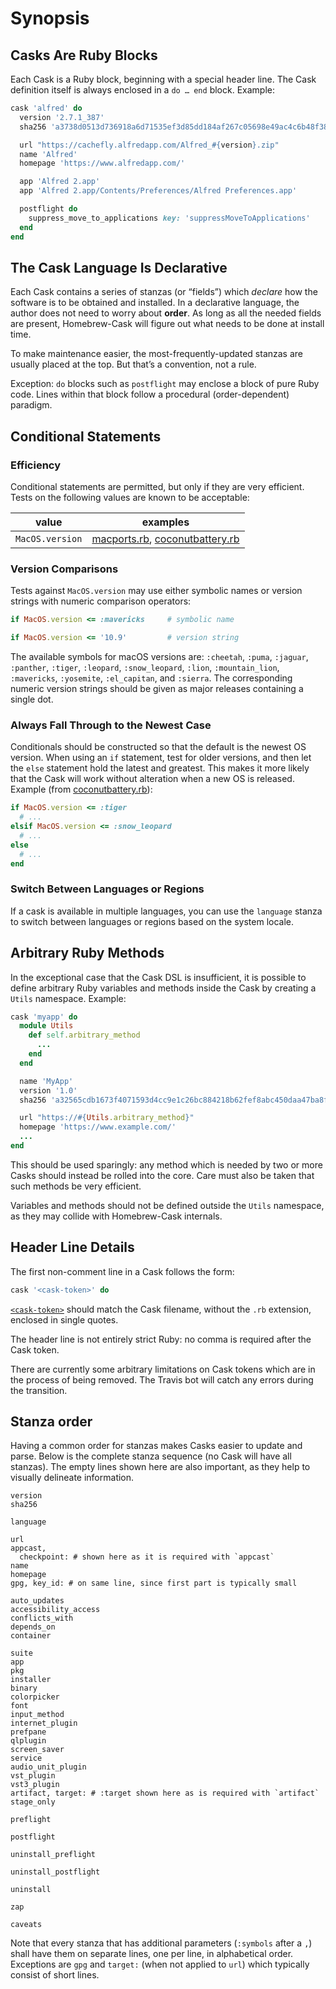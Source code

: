 # Synopsis

## Casks Are Ruby Blocks

Each Cask is a Ruby block, beginning with a special header line. The Cask definition itself is always enclosed in a `do … end` block. Example:

```ruby
cask 'alfred' do
  version '2.7.1_387'
  sha256 'a3738d0513d736918a6d71535ef3d85dd184af267c05698e49ac4c6b48f38e17'

  url "https://cachefly.alfredapp.com/Alfred_#{version}.zip"
  name 'Alfred'
  homepage 'https://www.alfredapp.com/'

  app 'Alfred 2.app'
  app 'Alfred 2.app/Contents/Preferences/Alfred Preferences.app'

  postflight do
    suppress_move_to_applications key: 'suppressMoveToApplications'
  end
end
```

## The Cask Language Is Declarative

Each Cask contains a series of stanzas (or “fields”) which *declare* how the software is to be obtained and installed. In a declarative language, the author does not need to worry about **order**. As long as all the needed fields are present, Homebrew-Cask will figure out what needs to be done at install time.

To make maintenance easier, the most-frequently-updated stanzas are usually placed at the top. But that’s a convention, not a rule.

Exception: `do` blocks such as `postflight` may enclose a block of pure Ruby code. Lines within that block follow a procedural (order-dependent) paradigm.

## Conditional Statements

### Efficiency

Conditional statements are permitted, but only if they are very efficient.
Tests on the following values are known to be acceptable:

| value                       | examples
| ----------------------------|--------------------------------------
| `MacOS.version`             | [macports.rb](https://github.com/caskroom/homebrew-cask/blob/9eae0af0daf9b55f81a3af010cca3b0b1272e2db/Casks/macports.rb#L4#L20), [coconutbattery.rb](https://github.com/caskroom/homebrew-cask/blob/2c801af44be29fff7f3cb2996455fce5dd95d1cc/Casks/coconutbattery.rb#L3#L17)

### Version Comparisons

Tests against `MacOS.version` may use either symbolic names or version
strings with numeric comparison operators:

```ruby
if MacOS.version <= :mavericks     # symbolic name
```

```ruby
if MacOS.version <= '10.9'         # version string
```

The available symbols for macOS versions are: `:cheetah`, `:puma`, `:jaguar`, `:panther`, `:tiger`, `:leopard`, `:snow_leopard`, `:lion`, `:mountain_lion`, `:mavericks`, `:yosemite`, `:el_capitan`, and `:sierra`. The corresponding numeric version strings should be given as major releases containing a single dot.

### Always Fall Through to the Newest Case

Conditionals should be constructed so that the default is the newest OS version. When using an `if` statement, test for older versions, and then let the `else` statement hold the latest and greatest. This makes it more likely that the Cask will work without alteration when a new OS is released. Example (from [coconutbattery.rb](https://github.com/caskroom/homebrew-cask/blob/2c801af44be29fff7f3cb2996455fce5dd95d1cc/Casks/coconutbattery.rb)):

```ruby
if MacOS.version <= :tiger
  # ...
elsif MacOS.version <= :snow_leopard
  # ...
else
  # ...
end
```

### Switch Between Languages or Regions

If a cask is available in multiple languages, you can use the `language` stanza to switch between languages or regions based on the system locale.


## Arbitrary Ruby Methods

In the exceptional case that the Cask DSL is insufficient, it is possible to define arbitrary Ruby variables and methods inside the Cask by creating a `Utils` namespace. Example:

```ruby
cask 'myapp' do
  module Utils
    def self.arbitrary_method
      ...
    end
  end

  name 'MyApp'
  version '1.0'
  sha256 'a32565cdb1673f4071593d4cc9e1c26bc884218b62fef8abc450daa47ba8fa92'

  url "https://#{Utils.arbitrary_method}"
  homepage 'https://www.example.com/'
  ...
end
```

This should be used sparingly: any method which is needed by two or more Casks should instead be rolled into the core. Care must also be taken that such methods be very efficient.

Variables and methods should not be defined outside the `Utils` namespace, as they may collide with Homebrew-Cask internals.

## Header Line Details

The first non-comment line in a Cask follows the form:

```ruby
cask '<cask-token>' do
```

[`<cask-token>`](token_reference.md) should match the Cask filename, without the `.rb` extension,
enclosed in single quotes.

The header line is not entirely strict Ruby: no comma is required after the Cask token.

There are currently some arbitrary limitations on Cask tokens which are in the process of being removed. The Travis bot will catch any errors during the transition.


## Stanza order

Having a common order for stanzas makes Casks easier to update and parse. Below is the complete stanza sequence (no Cask will have all stanzas). The empty lines shown here are also important, as they help to visually delineate information.

```
version
sha256

language

url
appcast,
  checkpoint: # shown here as it is required with `appcast`
name
homepage
gpg, key_id: # on same line, since first part is typically small

auto_updates
accessibility_access
conflicts_with
depends_on
container

suite
app
pkg
installer
binary
colorpicker
font
input_method
internet_plugin
prefpane
qlplugin
screen_saver
service
audio_unit_plugin
vst_plugin
vst3_plugin
artifact, target: # :target shown here as is required with `artifact`
stage_only

preflight

postflight

uninstall_preflight

uninstall_postflight

uninstall

zap

caveats
```

Note that every stanza that has additional parameters (`:symbols` after a `,`) shall have them on separate lines, one per line, in alphabetical order. Exceptions are `gpg` and `target:` (when not applied to `url`) which typically consist of short lines.

